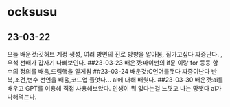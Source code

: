 # ocksusu
## 23-03-22
오늘 배운것:깃허브 계정 생성, 여러 방면의 진로 방향을 알아봄, 집가고싶다 짜증난다. , 우석 선배가 갑자기 나빠보인다.
##23-03-23
배운것:파이썬의 if문 이랑 for 등등 함수의 정의를 배움,드림핵을 알게됨
##23-03-24
배운것:C언어를햇다 짜증이난다 반복,조건,변수 선언을 배움,코드업 풀엇다... ai에 대해 배웟다.
##23-03-30
배운것:ai를 배우고 GPT를 이용해 직접 사용해보았다. 인생이 뭐 없다는걸 느꼇고 나는 망햇다 ai가 다해먹는다.
